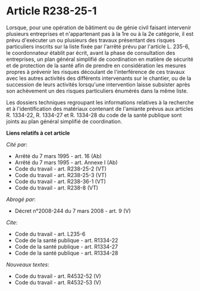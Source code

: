 # Article R238-25-1

Lorsque, pour une opération de bâtiment ou de génie civil faisant intervenir plusieurs entreprises et n'appartenant pas à la
1re ou à la 2e catégorie, il est prévu d'exécuter un ou plusieurs des travaux présentant des risques particuliers inscrits
sur la liste fixée par l'arrêté prévu par l'article L. 235-6, le coordonnateur établit par écrit, avant la phase de
consultation des entreprises, un plan général simplifié de coordination en matière de sécurité et de protection de la santé
afin de prendre en considération les mesures propres à prévenir les risques découlant de l'interférence de ces travaux avec
les autres activités des différents intervenants sur le chantier, ou de la succession de leurs activités lorsqu'une
intervention laisse subsister après son achèvement un des risques particuliers énumérés dans la même liste.

Les dossiers techniques regroupant les informations relatives à la recherche et à l'identification des matériaux contenant de
l'amiante prévus aux articles R. 1334-22, R. 1334-27 et R. 1334-28 du code de la santé publique sont joints au plan général
simplifié de coordination.

**Liens relatifs à cet article**

_Cité par_:

  - Arrêté du 7 mars 1995 - art. 16 (Ab)
  - Arrêté du 7 mars 1995 - art. Annexe I (Ab)
  - Code du travail - art. R238-25-2 (VT)
  - Code du travail - art. R238-25-3 (VT)
  - Code du travail - art. R238-36-1 (VT)
  - Code du travail - art. R238-8 (VT)

_Abrogé par_:

  - Décret n°2008-244 du 7 mars 2008 - art. 9 (V)

_Cite_:

  - Code du travail - art. L235-6
  - Code de la santé publique - art. R1334-22
  - Code de la santé publique - art. R1334-27
  - Code de la santé publique - art. R1334-28

_Nouveaux textes_:

  - Code du travail - art. R4532-52 (V)
  - Code du travail - art. R4532-53 (V)
